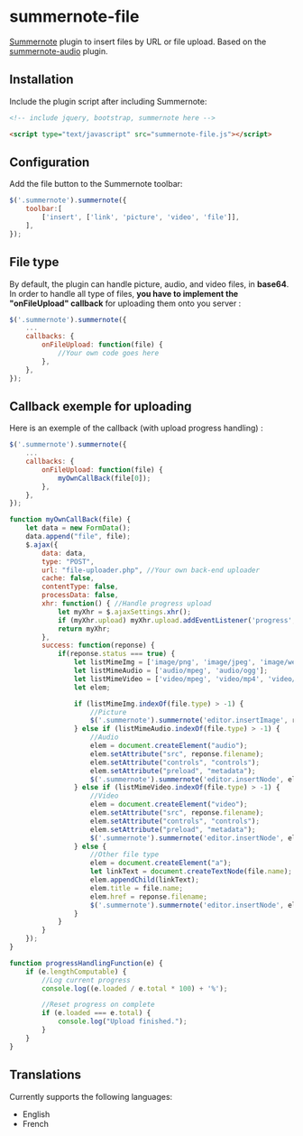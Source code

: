 # summernote-file
[Summernote](https://summernote.org/) plugin to insert files by URL or file upload.
Based on the [summernote-audio](https://github.com/taalendigitaal/summernote-audio) plugin.

## Installation

Include the plugin script after including Summernote:

```html
<!-- include jquery, bootstrap, summernote here -->

<script type="text/javascript" src="summernote-file.js"></script>
```

## Configuration

Add the file button to the Summernote toolbar:

````javascript
$('.summernote').summernote({
    toolbar:[
        ['insert', ['link', 'picture', 'video', 'file']],
    ],
});
````

## File type

By default, the plugin can handle picture, audio, and video files, in **base64**.
In order to handle all type of files, **you have to implement the "onFileUpload" callback** for uploading them onto you server :

````javascript
$('.summernote').summernote({
    ...
    callbacks: {
        onFileUpload: function(file) {
            //Your own code goes here
        },
    },
});
````

## Callback exemple for uploading

Here is an exemple of the callback (with upload progress handling) :

````javascript
$('.summernote').summernote({
    ...
    callbacks: {
        onFileUpload: function(file) {
            myOwnCallBack(file[0]);
        },
    },
});

function myOwnCallBack(file) {
    let data = new FormData();
    data.append("file", file);
    $.ajax({
        data: data,
        type: "POST",
        url: "file-uploader.php", //Your own back-end uploader
        cache: false,
        contentType: false,
        processData: false,
        xhr: function() { //Handle progress upload
            let myXhr = $.ajaxSettings.xhr();
            if (myXhr.upload) myXhr.upload.addEventListener('progress', progressHandlingFunction, false);
            return myXhr;
        },
        success: function(reponse) {
            if(reponse.status === true) {
                let listMimeImg = ['image/png', 'image/jpeg', 'image/webp', 'image/gif', 'image/svg'];
                let listMimeAudio = ['audio/mpeg', 'audio/ogg'];
                let listMimeVideo = ['video/mpeg', 'video/mp4', 'video/webm'];
                let elem;

                if (listMimeImg.indexOf(file.type) > -1) {
                    //Picture
                    $('.summernote').summernote('editor.insertImage', reponse.filename);
                } else if (listMimeAudio.indexOf(file.type) > -1) {
                    //Audio
                    elem = document.createElement("audio");
                    elem.setAttribute("src", reponse.filename);
                    elem.setAttribute("controls", "controls");
                    elem.setAttribute("preload", "metadata");
                    $('.summernote').summernote('editor.insertNode', elem);
                } else if (listMimeVideo.indexOf(file.type) > -1) {
                    //Video
                    elem = document.createElement("video");
                    elem.setAttribute("src", reponse.filename);
                    elem.setAttribute("controls", "controls");
                    elem.setAttribute("preload", "metadata");
                    $('.summernote').summernote('editor.insertNode', elem);
                } else {
                    //Other file type
                    elem = document.createElement("a");
                    let linkText = document.createTextNode(file.name);
                    elem.appendChild(linkText);
                    elem.title = file.name;
                    elem.href = reponse.filename;
                    $('.summernote').summernote('editor.insertNode', elem);
                }
            }
        }
    });
}

function progressHandlingFunction(e) {
    if (e.lengthComputable) {
        //Log current progress
        console.log((e.loaded / e.total * 100) + '%');

        //Reset progress on complete
        if (e.loaded === e.total) {
            console.log("Upload finished.");
        }
    }
}
````



## Translations

Currently supports the following languages:
* English
* French
